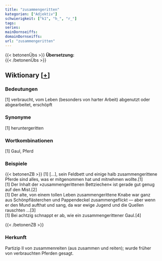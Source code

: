 ```yaml
---
title: "zusammengeritten"
kategorien: ["Adjektiv"]
schwierigkeit: ["k1", "h_", "r_"]
tags:
series:
mainDornseiffs:
domainDornseiffs:
url: "zusammengeritten"
---
```


{{< betonenÜbs >}}
**Übersetzung:**  
{{< /betonenÜbs >}}

## Wiktionary [[+](https://de.wiktionary.org/wiki/zusammengeritten)]

### Bedeutungen
[1] verbraucht, vom Leben (besonders von harter Arbeit) abgenutzt oder abgearbeitet, erschöpft  

### Synonyme
[1] heruntergeritten  

### Wortkombinationen
[1] Gaul, Pferd  

### Beispiele
{{< betonenZB >}}
[1] […], sein Feldbett und einige halb zusammengerittene Pferde sind alles, was er mitgenommen hat und mitnehmen wollte.[1]  
[1] Der Inhalt der »zusammengerittenen Bettziechen« ist gerade gut genug auf den Mist.[2]  
[1] Der alte, von einem tollen Leben zusammengerittene Knabe war ganz aus Schönpflästerchen und Pappendeckel zusammengeflickt — aber wenn er den Mund aufthat und sang, da war ewige Jugend und die Quellen rauschten …[3]  
[1] Bei achtzig schnappt er ab, wie ein zusammengerittener Gaul.[4]  

{{< /betonenZB >}}
### Herkunft
Partizip II von zusammenreiten (aus zusammen und reiten); wurde früher von verbrauchten Pferden gesagt.  


